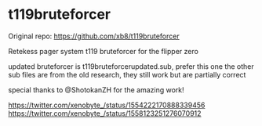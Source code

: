 # t119bruteforcer

Original repo: https://github.com/xb8/t119bruteforcer

Retekess pager system t119 bruteforcer for the flipper zero 

updated bruteforcer is t119bruteforcerupdated.sub, prefer this one
the other sub files are from the old research, they still work but are partially correct

special thanks to @ShotokanZH for the amazing work!

https://twitter.com/xenobyte_/status/1554222170888339456
https://twitter.com/xenobyte_/status/1558123251276070912
